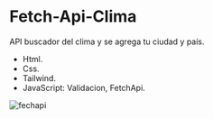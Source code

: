 # Fetch-Api-Clima

API buscador del clima y se agrega tu ciudad y país.

* Html.
* Css.
* Tailwind.
* JavaScript: Validacion, FetchApi.

![fechapi](https://user-images.githubusercontent.com/84733911/167141442-2be68498-36da-416d-a947-16624d2cfba3.png)
